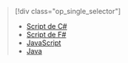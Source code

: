 > [!div class="op_single_selector"] 
> * [Script de C#](../articles/azure-functions/functions-reference-csharp.md) 
> * [Script de F#](../articles/azure-functions/functions-reference-fsharp.md) 
> * [JavaScript](../articles/azure-functions/functions-reference-node.md) 
> * [Java](../articles/azure-functions/functions-reference-java.md) 
  
